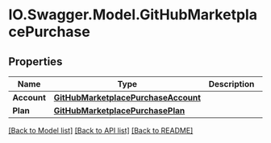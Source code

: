 # IO.Swagger.Model.GitHubMarketplacePurchase
## Properties

Name | Type | Description | Notes
------------ | ------------- | ------------- | -------------
**Account** | [**GitHubMarketplacePurchaseAccount**](GitHubMarketplacePurchaseAccount.md) |  | [optional] 
**Plan** | [**GitHubMarketplacePurchasePlan**](GitHubMarketplacePurchasePlan.md) |  | [optional] 

[[Back to Model list]](../README.md#documentation-for-models) [[Back to API list]](../README.md#documentation-for-api-endpoints) [[Back to README]](../README.md)

